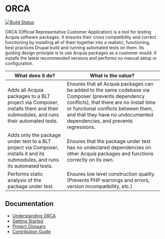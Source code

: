 # ORCA

[![Build Status](https://travis-ci.org/acquia/orca.svg?branch=master)](https://travis-ci.org/acquia/orca)

ORCA (Official Representative Customer Application) is a tool for testing Acquia software packages. It ensures their cross compatibility and correct functioning by installing all of them together into a realistic, functioning, best practices Drupal build and running automated tests on them. Its guiding design principle is to use Acquia packages as a customer would. It installs the latest recommended versions and performs no manual setup or configuration.

| What does it do? | What is the value? |
| --- | --- |
| Adds all Acquia packages to a BLT project via Composer, installs them and their submodules, and runs their automated tests. | Ensures that all Acquia packages can be added to the same codebase via Composer (prevents dependency conflicts), that there are no install time or functional conflicts between them, and that they have no undocumented dependencies, and prevents regressions. |
| Adds only the package under test to a BLT project via Composer, installs it and its submodules, and runs its automated tests. | Ensures that the package under test has no undeclared dependencies on other Acquia packages and functions correctly on its own. |
| Performs static analysis of the package under test. | Ensures low level construction quality. (Prevents PHP warnings and errors, version incompatibility, etc.) |

## Documentation

* [Understanding ORCA](understanding-orca.md)
* [Getting Started](getting-started.md)
* [Project Glossary](glossary.md)
* [Contribution Guide](CONTRIBUTING.md)
